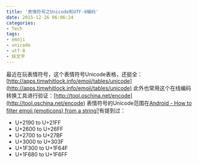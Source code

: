 ```yaml
---
title: '表情符号之Unicode和UTF-8编码'
date: 2015-12-26 06:06:24
categories: 
- Tech
tags: 
- emoji
- unicode
- utf-8
- 绘文字
---
```

最近在玩表情符号，这个表情符号Unicode表格，还挺全： [http://apps.timwhitlock.info/emoji/tables/unicode](http://apps.timwhitlock.info/emoji/tables/unicode)
此外也常用这个在线编码转换工具进行验证：[http://tool.oschina.net/encode](http://tool.oschina.net/encode)
表情符号的Unicode范围在[Android - How to filter emoji (emoticons) from a string?](http://stackoverflow.com/questions/22178349/android-how-to-filter-emoji-emoticons-from-a-string)有提到过：
- U+2190 to U+21FF
- U+2600 to U+26FF
- U+2700 to U+27BF
- U+3000 to U+303F
- U+1F300 to U+1F64F
- U+1F680 to U+1F6FF